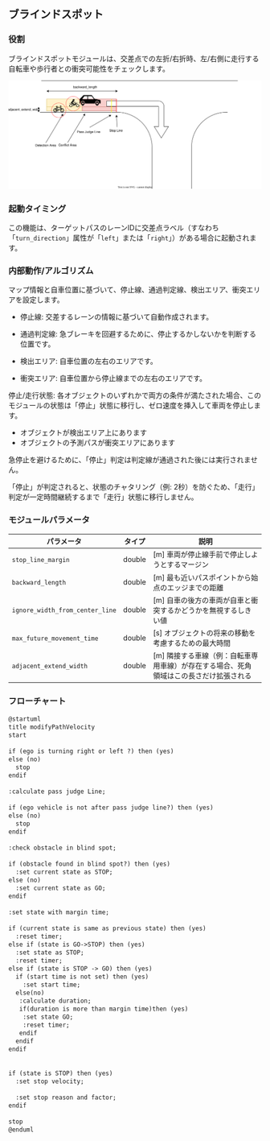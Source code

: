## ブラインドスポット

### 役割

ブラインドスポットモジュールは、交差点での左折/右折時、左/右側に走行する自転車や歩行者との衝突可能性をチェックします。

![brief](./docs/blind-spot.drawio.svg)

### 起動タイミング

この機能は、ターゲットパスのレーンIDに交差点ラベル（すなわち「`turn_direction`」属性が「`left`」または「`right`」）がある場合に起動されます。

### 内部動作/アルゴリズム

マップ情報と自車位置に基づいて、停止線、通過判定線、検出エリア、衝突エリアを設定します。

- 停止線: 交差するレーンの情報に基づいて自動作成されます。

- 通過判定線: 急ブレーキを回避するために、停止するかしないかを判断する位置です。

- 検出エリア: 自車位置の左右のエリアです。

- 衝突エリア: 自車位置から停止線までの左右のエリアです。

停止/走行状態: 各オブジェクトのいずれかで両方の条件が満たされた場合、このモジュールの状態は「停止」状態に移行し、ゼロ速度を挿入して車両を停止します。

- オブジェクトが検出エリア上にあります
- オブジェクトの予測パスが衝突エリアにあります

急停止を避けるために、「停止」判定は判定線が通過された後には実行されません。

「停止」が判定されると、状態のチャタリング（例: 2秒）を防ぐため、「走行」判定が一定時間継続するまで「走行」状態に移行しません。

### モジュールパラメータ

| パラメータ                       | タイプ   | 説明                                                                                      |
| ------------------------------- | ------ | ---------------------------------------------------------------------------------------------- |
| `stop_line_margin`              | double | [m] 車両が停止線手前で停止しようとするマージン                                              |
| `backward_length`               | double | [m] 最も近いパスポイントから始点のエッジまでの距離                                            |
| `ignore_width_from_center_line` | double | [m] 自車の後方の車両が自車と衝突するかどうかを無視するしきい値                                 |
| `max_future_movement_time`      | double | [s] オブジェクトの将来の移動を考慮するための最大時間                                       |
| `adjacent_extend_width`         | double | [m] 隣接する車線（例：自転車専用車線）が存在する場合、死角領域はこの長さだけ拡張される |

### フローチャート


```plantuml
@startuml
title modifyPathVelocity
start

if (ego is turning right or left ?) then (yes)
else (no)
  stop
endif

:calculate pass judge Line;

if (ego vehicle is not after pass judge line?) then (yes)
else (no)
  stop
endif

:check obstacle in blind spot;

if (obstacle found in blind spot?) then (yes)
  :set current state as STOP;
else (no)
  :set current state as GO;
endif

:set state with margin time;

if (current state is same as previous state) then (yes)
  :reset timer;
else if (state is GO->STOP) then (yes)
  :set state as STOP;
  :reset timer;
else if (state is STOP -> GO) then (yes)
  if (start time is not set) then (yes)
    :set start time;
  else(no)
   :calculate duration;
   if(duration is more than margin time)then (yes)
    :set state GO;
    :reset timer;
   endif
  endif
endif


if (state is STOP) then (yes)
  :set stop velocity;

  :set stop reason and factor;
endif

stop
@enduml
```

